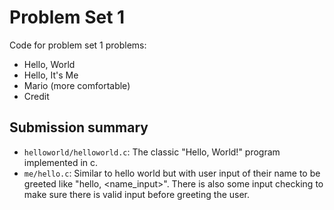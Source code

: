 # Problem Set 1

Code for problem set 1 problems:
 - Hello, World
 - Hello, It's Me
 - Mario (more comfortable)
 - Credit

## Submission summary
 - ```helloworld/helloworld.c```: The classic "Hello, World!" program implemented in c.
 - ```me/hello.c```: Similar to hello world but with user input of their name to be greeted like "hello, \<name_input\>". There is also some input checking to make sure there is valid input before greeting the user.
